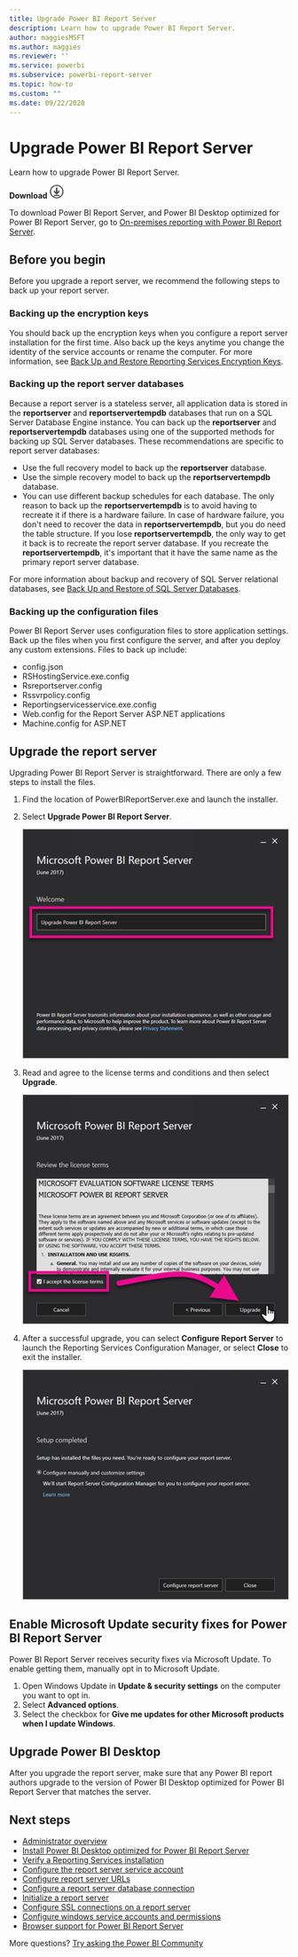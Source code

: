 ```yaml
---
title: Upgrade Power BI Report Server
description: Learn how to upgrade Power BI Report Server.
author: maggiesMSFT
ms.author: maggies
ms.reviewer: ''
ms.service: powerbi
ms.subservice: powerbi-report-server
ms.topic: how-to
ms.custom: ""
ms.date: 09/22/2020
---
```


# Upgrade Power BI Report Server

Learn how to upgrade Power BI Report Server.

 **Download** ![download icon](media/upgrade/download.png "download icon")

To download Power BI Report Server, and Power BI Desktop optimized for Power BI Report Server, go to [On-premises reporting with Power BI Report Server](https://powerbi.microsoft.com/report-server/).

## Before you begin

Before you upgrade a report server, we recommend the following steps to back up your report server.

### Backing up the encryption keys

You should back up the encryption keys when you configure a report server installation for the first time. Also back up the keys anytime you change the identity of the service accounts or rename the computer. For more information, see [Back Up and Restore Reporting Services Encryption Keys](https://docs.microsoft.com/sql/reporting-services/install-windows/ssrs-encryption-keys-back-up-and-restore-encryption-keys).

### Backing up the report server databases

Because a report server is a stateless server, all application data is stored in the **reportserver** and **reportservertempdb** databases that run on a SQL Server Database Engine instance. You can back up the **reportserver** and **reportservertempdb** databases using one of the supported methods for backing up SQL Server databases. These recommendations are specific to report server databases:

* Use the full recovery model to back up the **reportserver** database.
* Use the simple recovery model to back up the **reportservertempdb** database.
* You can use different backup schedules for each database. The only reason to back up the **reportservertempdb** is to avoid having to recreate it if there is a hardware failure. In case of hardware failure, you don't need to recover the data in **reportservertempdb**, but you do need the table structure. If you lose **reportservertempdb**, the only way to get it back is to recreate the report server database. If you recreate the **reportservertempdb**, it's important that it have the same name as the primary report server database.

For more information about backup and recovery of SQL Server relational databases, see [Back Up and Restore of SQL Server Databases](/sql/relational-databases/backup-restore/back-up-and-restore-of-sql-server-databases).

### Backing up the configuration files

Power BI Report Server uses configuration files to store application settings. Back up the files when you first configure the server, and after you deploy any custom extensions. Files to back up include:

* config.json
* RSHostingService.exe.config
* Rsreportserver.config
* Rssvrpolicy.config
* Reportingservicesservice.exe.config
* Web.config for the Report Server ASP.NET applications
* Machine.config for ASP.NET

## Upgrade the report server

Upgrading Power BI Report Server is straightforward. There are only a few steps to install the files.

1. Find the location of PowerBIReportServer.exe and launch the installer.

2. Select **Upgrade Power BI Report Server**.

    ![Upgrade Power BI Report Server](media/upgrade/reportserver-upgrade1.png "Upgrade Power BI Report Server")

3. Read and agree to the license terms and conditions and then select **Upgrade**.

    ![License agreement](media/upgrade/reportserver-upgrade-eula.png "License agreement")

4. After a successful upgrade, you can select **Configure Report Server** to launch the Reporting Services Configuration Manager, or select **Close** to exit the installer.

    ![Upgrade config](media/upgrade/reportserver-upgrade-configure.png)

## Enable Microsoft Update security fixes for Power BI Report Server

Power BI Report Server receives security fixes via Microsoft Update. To enable getting them, manually opt in to Microsoft Update.

1.	Open Windows Update in **Update & security settings** on the computer you want to opt in.
2.	Select **Advanced options**.
3.	Select the checkbox for **Give me updates for other Microsoft products when I update Windows**.

## Upgrade Power BI Desktop

After you upgrade the report server, make sure that any Power BI report authors upgrade to the version of Power BI Desktop optimized for Power BI Report Server that matches the server.

## Next steps

* [Administrator overview](admin-handbook-overview.md)  
* [Install Power BI Desktop optimized for Power BI Report Server](install-powerbi-desktop.md)  
* [Verify a Reporting Services installation](/sql/reporting-services/install-windows/verify-a-reporting-services-installation)  
* [Configure the report server service account](/sql/reporting-services/install-windows/configure-the-report-server-service-account-ssrs-configuration-manager)  
* [Configure report server URLs](/sql/reporting-services/install-windows/configure-report-server-urls-ssrs-configuration-manager)  
* [Configure a report server database connection](/sql/reporting-services/install-windows/configure-a-report-server-database-connection-ssrs-configuration-manager)  
* [Initialize a report server](/sql/reporting-services/install-windows/ssrs-encryption-keys-initialize-a-report-server)  
* [Configure SSL connections on a report server](/sql/reporting-services/security/configure-ssl-connections-on-a-native-mode-report-server)  
* [Configure windows service accounts and permissions](/sql/database-engine/configure-windows/configure-windows-service-accounts-and-permissions)  
* [Browser support for Power BI Report Server](browser-support.md)

More questions? [Try asking the Power BI Community](https://community.powerbi.com/)
